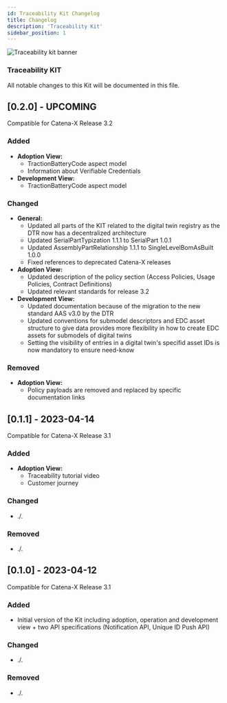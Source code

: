 ```yaml
---
id: Traceability Kit Changelog
title: Changelog
description: 'Traceability Kit'
sidebar_position: 1
---
```


![Traceability kit banner](@site/static/img/doc-traceability_header-minified.png)

### Traceability KIT

All notable changes to this Kit will be documented in this file.

## [0.2.0] - UPCOMING

Compatible for Catena-X Release 3.2

### Added

- **Adoption View:**
  - TractionBatteryCode aspect model
  - Information about Verifiable Credentials
- **Development View:**
  - TractionBatteryCode aspect model

### Changed

- **General:**
  - Updated all parts of the KIT related to the digital twin registry as the DTR now has a decentralized architecture
  - Updated SerialPartTypization 1.1.1 to SerialPart 1.0.1
  - Updated AssemblyPartRelationship 1.1.1 to SingleLevelBomAsBuilt 1.0.0
  - Fixed references to deprecated Catena-X releases
- **Adoption View:**
  - Updated description of the policy section (Access Policies, Usage Policies, Contract Definitions)
  - Updated relevant standards for release 3.2
- **Development View:**
  - Updated documentation because of the migration to the new standard AAS v3.0 by the DTR
  - Updated conventions for submodel descriptors and EDC asset structure to give data provides more flexibility in how to create EDC assets for submodels of digital twins
  - Setting the visibility of entries in a digital twin's specifid asset IDs is now mandatory to ensure need-know

### Removed

- **Adoption View:**
  - Policy payloads are removed and replaced by specific documentation links

## [0.1.1] - 2023-04-14

Compatible for Catena-X Release 3.1

### Added

- **Adoption View:**
  - Traceability tutorial video
  - Customer journey

### Changed

- ./.

### Removed

- ./.

## [0.1.0] - 2023-04-12

Compatible for Catena-X Release 3.1

### Added

- Initial version of the Kit including adoption, operation and development view + two API specifications (Notification API, Unique ID Push API)

### Changed

- ./.

### Removed

- ./.
